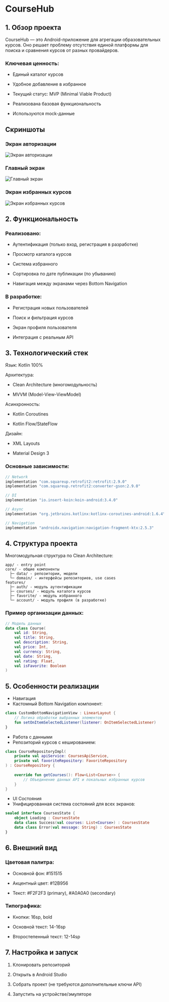 # CourseHub
## 1. Обзор проекта
CourseHub — это Android-приложение для агрегации образовательных курсов. Оно решает проблему отсутствия единой платформы для поиска и сравнения курсов от разных провайдеров.

### Ключевая ценность:

- Единый каталог курсов

- Удобное добавление в избранное

- Текущий статус: MVP (Minimal Viable Product)

- Реализована базовая функциональность

- Используются mock-данные

## Скриншоты

### Экран авторизации
![Экран авторизации](docs/screenshots/auth_screen.png)

### Главный экран
![Главный экран](docs/screenshots/home_screen.png)

### Экран избранных курсов
![Экран избранных курсов](docs/screenshots/favorites_screen.png)

## 2. Функциональность

### Реализовано:
- Аутентификация (только вход, регистрация в разработке)

- Просмотр каталога курсов

- Система избранного

- Сортировка по дате публикации (по убыванию)

- Навигация между экранами через Bottom Navigation

### В разработке:
- Регистрация новых пользователей

- Поиск и фильтрация курсов

- Экран профиля пользователя

- Интеграция с реальным API

## 3. Технологический стек
Язык: Kotlin 100%

Архитектура:

- Clean Architecture (многомодульность)

- MVVM (Model-View-ViewModel)

Асинхронность:

- Kotlin Coroutines

- Kotlin Flow/StateFlow

Дизайн:

- XML Layouts

- Material Design 3

### Основные зависимости:
```gradle
// Network
implementation "com.squareup.retrofit2:retrofit:2.9.0"
implementation "com.squareup.retrofit2:converter-gson:2.9.0"

// DI
implementation "io.insert-koin:koin-android:3.4.0"

// Async
implementation "org.jetbrains.kotlinx:kotlinx-coroutines-android:1.6.4"

// Navigation
implementation "androidx.navigation:navigation-fragment-ktx:2.5.3"
```

## 4. Структура проекта
Многомодульная структура по Clean Architecture:

```text
app/ - entry point
core/ - общие компоненты
  ├─ data/ - репозитории, модели
  └─ domain/ - интерфейсы репозиториев, use cases
features/
  ├─ auth/ - модуль аутентификации
  ├─ courses/ - модуль каталога курсов
  ├─ favorite/ - модуль избранного
  └─ account/ - модуль профиля (в разработке)
```
### Пример организации данных:

```kotlin
// Модель данных
data class Course(
    val id: String,
    val title: String,
    val description: String,
    val price: Int,
    val currency: String,
    val date: String,
    val rating: Float,
    val isFavorite: Boolean
)
```

## 5. Особенности реализации
- Навигация
- Кастомный Bottom Navigation компонент:

```kotlin
class CustomBottomNavigationView : LinearLayout {
    // Логика обработки выбранных элементов
    fun setOnItemSelectedListener(listener: OnItemSelectedListener)
}
```
- Работа с данными
- Репозиторий курсов с кешированием:

```kotlin
class CourseRepositoryImpl(
    private val apiService: CoursesApiService,
    private val favoriteRepository: FavoriteRepository
) : CourseRepository {
    
    override fun getCourses(): Flow<List<Course>> {
        // Объединение данных API и локальных избранных курсов
    }
}
```
- UI Состояния
- Унифицированная система состояний для всех экранов:

```kotlin
sealed interface CoursesState {
    object Loading : CoursesState
    data class Success(val courses: List<Course>) : CoursesState
    data class Error(val message: String) : CoursesState
}
```
## 6. Внешний вид
### Цветовая палитра:

- Основной фон: #151515

- Акцентный цвет: #12B956

- Текст: #F2F2F3 (primary), #A0A0A0 (secondary)

### Типографика:

- Кнопки: 16sp, bold

- Основной текст: 14-16sp

- Второстепенный текст: 12-14sp

## 7. Настройка и запуск
1. Клонировать репозиторий

2. Открыть в Android Studio

3. Собрать проект (не требуются дополнительные ключи API)

4. Запустить на устройстве/эмуляторе
